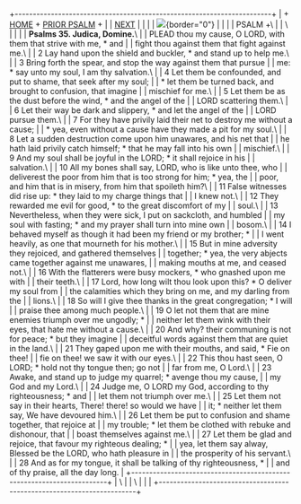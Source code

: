 +-----------------------------------------------------------------------+
| \+ [HOME](../index.html) + [PRIOR PSALM](Ps34.html) +                 |
| [NEXT](Ps36.html)                                                     |
|                                                                       |
| ![](http://stats.superstats.com/b/ss/DAVIDMCMANNES/1){border="0"}     |
|                                                                       |
| PSALM +\                                                              |
| \                                                                     |
|                                                                       |
| **Psalms 35. Judica, Domine.**\                                       |
| PLEAD thou my cause, O LORD, with them that strive with me, \* and    |
| fight thou against them that fight against me.\                       |
| 2 Lay hand upon the shield and buckler, \* and stand up to help me.\  |
| 3 Bring forth the spear, and stop the way against them that pursue    |
| me: \* say unto my soul, I am thy salvation.\                         |
| 4 Let them be confounded, and put to shame, that seek after my soul;  |
| \* let them be turned back, and brought to confusion, that imagine    |
| mischief for me.\                                                     |
| 5 Let them be as the dust before the wind, \* and the angel of the    |
| LORD scattering them.\                                                |
| 6 Let their way be dark and slippery, \* and let the angel of the     |
| LORD pursue them.\                                                    |
| 7 For they have privily laid their net to destroy me without a cause; |
| \* yea, even without a cause have they made a pit for my soul.\       |
| 8 Let a sudden destruction come upon him unawares, and his net that   |
| he hath laid privily catch himself; \* that he may fall into his own  |
| mischief.\                                                            |
| 9 And my soul shall be joyful in the LORD; \* it shall rejoice in his |
| salvation.\                                                           |
| 10 All my bones shall say, LORD, who is like unto thee, who           |
| deliverest the poor from him that is too strong for him; \* yea, the  |
| poor, and him that is in misery, from him that spoileth him?\         |
| 11 False witnesses did rise up: \* they laid to my charge things that |
| I knew not.\                                                          |
| 12 They rewarded me evil for good, \* to the great discomfort of my   |
| soul.\                                                                |
| 13 Nevertheless, when they were sick, I put on sackcloth, and humbled |
| my soul with fasting; \* and my prayer shall turn into mine own       |
| bosom.\                                                               |
| 14 I behaved myself as though it had been my friend or my brother; \* |
| I went heavily, as one that mourneth for his mother.\                 |
| 15 But in mine adversity they rejoiced, and gathered themselves       |
| together; \* yea, the very abjects came together against me unawares, |
| making mouths at me, and ceased not.\                                 |
| 16 With the flatterers were busy mockers, \* who gnashed upon me with |
| their teeth.\                                                         |
| 17 Lord, how long wilt thou look upon this? \* O deliver my soul from |
| the calamities which they bring on me, and my darling from the        |
| lions.\                                                               |
| 18 So will I give thee thanks in the great congregation; \* I will    |
| praise thee among much people.\                                       |
| 19 O let not them that are mine enemies triumph over me ungodly; \*   |
| neither let them wink with their eyes, that hate me without a cause.\ |
| 20 And why? their communing is not for peace; \* but they imagine     |
| deceitful words against them that are quiet in the land.\             |
| 21 They gaped upon me with their mouths, and said, \* Fie on thee!    |
| fie on thee! we saw it with our eyes.\                                |
| 22 This thou hast seen, O LORD; \* hold not thy tongue then; go not   |
| far from me, O Lord.\                                                 |
| 23 Awake, and stand up to judge my quarrel; \* avenge thou my cause,  |
| my God and my Lord.\                                                  |
| 24 Judge me, O LORD my God, according to thy righteousness; \* and    |
| let them not triumph over me.\                                        |
| 25 Let them not say in their hearts, There! there! so would we have   |
| it; \* neither let them say, We have devoured him.\                   |
| 26 Let them be put to confusion and shame together, that rejoice at   |
| my trouble; \* let them be clothed with rebuke and dishonour, that    |
| boast themselves against me.\                                         |
| 27 Let them be glad and rejoice, that favour my righteous dealing; \* |
| yea, let them say alway, Blessed be the LORD, who hath pleasure in    |
| the prosperity of his servant.\                                       |
| 28 And as for my tongue, it shall be talking of thy righteousness, \* |
| and of thy praise, all the day long.                                  |
+-----------------------------------------------------------------------+
| \                                                                     |
| \                                                                     |
| [](http://www.episcopalnet.org/DBS/DOR.html)                          |
+-----------------------------------------------------------------------+
